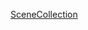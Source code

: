 

[SceneCollection](https://github.com/Nicolas-Constanty/UnityTools/blob/master/docs/SceneCollection.md)
